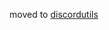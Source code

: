 moved to [discordutils](https://github.com/samhza/discordutils/tree/master?tab=readme-ov-file#discorddel)
